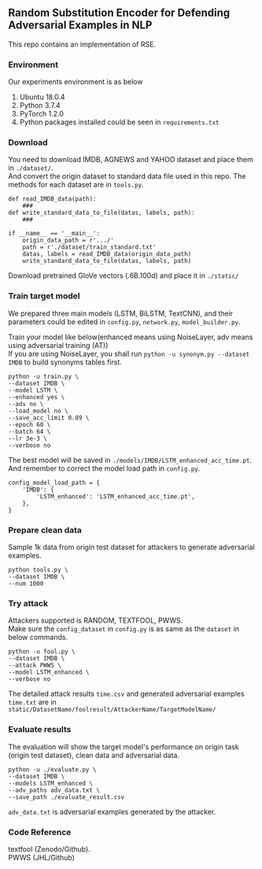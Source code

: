 ## Random Substitution Encoder for Defending Adversarial Examples in NLP
This repo contains an implementation of RSE.

### Environment
Our experiments environment is as below
1. Ubuntu 18.0.4
2. Python 3.7.4
3. PyTorch 1.2.0
4. Python packages installed could be seen in ``requirements.txt``

### Download
You need to download IMDB, AGNEWS and YAHOO dataset and place them in ``./dataset/``.  
And convert the origin dataset to standard data file used in this repo. The methods for each dataset are in ``tools.py``.
```
def read_IMDB_data(path):
    ###
def write_standard_data_to_file(datas, labels, path):
    ###

if __name__ == '__main__':
    origin_data_path = r'.../'
    path = r'./dataset/train_standard.txt'
    datas, labels = read_IMDB_data(origin_data_path)
    write_standard_data_to_file(datas, labels, path)
```

Download pretrained GloVe vectors (.6B.100d) and place it in ``./static/``

### Train target model
We prepared three main models (LSTM, BiLSTM, TextCNN), and their parameters could be edited in ``config.py``, ``network.py``, ``model_builder.py``.

Train your model like below(enhanced means using NoiseLayer, adv means using adversarial training (AT))  
If you are using NoiseLayer, you shall run ``python -u synonym.py --dataset IMDB`` to build synonyms tables first.
```
python -u train.py \
--dataset IMDB \
--model LSTM \
--enhanced yes \
--adv no \
--load_model no \
--save_acc_limit 0.89 \
--epoch 60 \
--batch 64 \
--lr 3e-3 \
--verbose no
```

The best model will be saved in ``./models/IMDB/LSTM_enhanced_acc_time.pt``. And remember to correct the model load path in ``config.py``.
```
config_model_load_path = {
    'IMDB': {
        'LSTM_enhanced': 'LSTM_enhanced_acc_time.pt',
    },
}
```

### Prepare clean data
Sample 1k data from origin test dataset for attackers to generate adversarial examples.
```
python tools.py \
--dataset IMDB \
--num 1000
```

### Try attack
Attackers supported is RANDOM, TEXTFOOL, PWWS.  
Make sure the ``config_dataset`` in ``config.py`` is as same as the ``dataset`` in below commands.
```
python -u fool.py \
--dataset IMDB \
--attack PWWS \
--model LSTM_enhanced \
--verbose no
```

The detailed attack results ``time.csv`` and generated adversarial examples ``time.txt`` are in ``static/DatasetName/foolresult/AttackerName/TargetModelName/``

### Evaluate results
The evaluation will show the target model's performance on origin task (origin test dataset), clean data and adversarial data.  
```
python -u ./evaluate.py \
--dataset IMDB \
--models LSTM_enhanced \
--adv_paths adv_data.txt \
--save_path ./evaluate_result.csv
```

``adv_data.txt`` is adversarial examples generated by the attacker.


### Code Reference
textfool (Zenodo/Github).  
PWWS (JHL/Github)